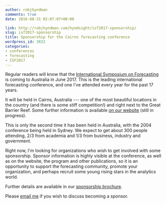 ```yaml
---
author: robjhyndman
comments: true
date: 2016-08-31 02:07:07+00:00

link: http://robjhyndman.com/hyndsight/isf2017-sponsorship/
slug: isf2017-sponsorship
title: Sponsorship for the Cairns forecasting conference
wordpress_id: 3832
categories:
- conferences
- forecasting
- ISF2017
---
```


Regular readers will know that the [International Symposium on Forecasting](http://forecasters.org/isf) is coming to Australia in June 2017. This is the leading international forecasting conference, and one I've attended every year for the past 17 years.

It will be held in Cairns, Australia --- one of the most beautiful locations in the country (and there is some stiff competition!) and right next to the Great Barrier Reef. Some further information is available [on our website](https://forecasters.org/isf/) (still in progress).

This is only the second time it has been held in Australia, with the 2004 conference being held in Sydney. We expect to get about 300 people attending, 2/3 from academia and 1/3 from business, industry and government.

Right now, I'm looking for organizations who wish to get involved with some sponsorship. Sponsor information is highly visible at the conference, as well as on the website, the program and other publications, so it is an opportunity to support the forecasting community, promote your organization, and perhaps recruit some young rising stars in the analytics world.<!-- more -->

Further details are available in our [sponsorship brochure](https://forecasters.org/wp-content/uploads/ISF-2017_SponsorBrochure.pdf).

Please [email me](mailto:Rob.Hyndman@monash.edu) if you wish to discuss becoming a sponsor.
